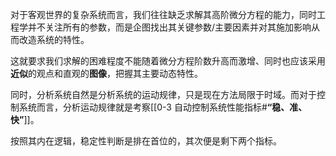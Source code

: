 对于客观世界的复杂系统而言，我们往往缺乏求解其高阶微分方程的能力，同时工程学并不关注所有的参数，而是企图找出其关键参数/主要因素并对其施加影响从而改造系统的特性。

这就要求我们求解的困难程度不能随着微分方程阶数升高而激增、同时也应该采用**近似**的观点和直观的**图像**，把握其主要动态特性。

同时，分析系统自然是分析系统的运动规律，只是现在方法局限于时域。而对于控制系统而言，分析运动规律就是考察[[0-3 自动控制系统性能指标#**“稳、准、快”**]]。

按照其内在逻辑，稳定性判断是排在首位的，其次便是剩下两个指标。